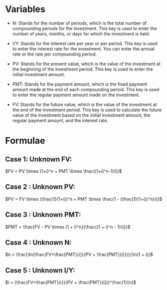 # Variables
- N: Stands for the number of periods, which is the total number of compounding periods for the investment. This key is used to enter the number of years, months, or days for which the investment is held.

- I/Y: Stands for the interest rate per year or per period. This key is used to enter the interest rate for the investment. You can enter the annual rate or the rate per compounding period.

- PV: Stands for the present value, which is the value of the investment at the beginning of the investment period. This key is used to enter the initial investment amount.

- PMT: Stands for the payment amount, which is the fixed payment amount made at the end of each compounding period. This key is used to enter the regular payment amount made on the investment.

- FV: Stands for the future value, which is the value of the investment at the end of the investment period. This key is used to calculate the future value of the investment based on the initial investment amount, the regular payment amount, and the interest rate.

# Formulae
## Case 1: Unknown FV:
$FV = PV \times (1+i)^n + PMT \times \frac{(1+i)^n-1}{i}$  
## Case 2 : Unknown PV:
$PV = FV \times (\frac{1}{1+i})^n + PMT \times \frac{1 - (\frac{1}{1+i})^n}{i}$
## Case 3 : Unknown PMT:
$PMT = \frac{FV - PV \times (1 + i)^n}{\frac{(1 + i)^n - 1}{i}}$
## Case 4 : Unknown N:
$n = \frac{\ln(\frac{FV+\frac{PMT}{i}}{PV + \frac{PMT}{i}})}{\ln(1 + i)}$
## Case 5 : Unknown I/Y:
$i = (\frac{FV+\frac{PMT}{i}}{PV + \frac{PMT}{i}})^\frac{1}{n}$
